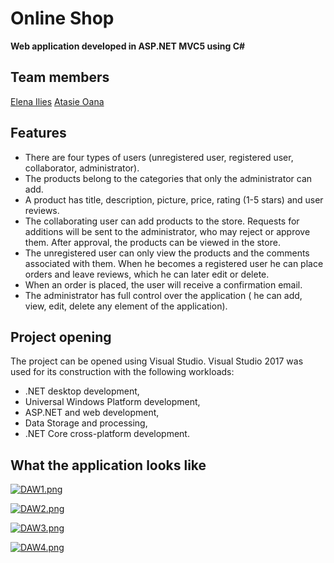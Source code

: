 # Online Shop
 **Web application developed in ASP.NET MVC5 using C#**

## Team members

[Elena Ilies](https://github.com/elenailies)
[Atasie Oana](https://github.com/AtasieOana)

## Features
* There are four types of users (unregistered user, registered user, collaborator, administrator).
* The products belong to the categories that only the administrator can add.
* A product has title, description, picture, price, rating (1-5 stars) and user reviews.
* The collaborating user can add products to the store. Requests for additions will be sent to the administrator, who may reject or approve them. After approval, the products can be viewed in the store.
* The unregistered user can only view the products and the comments associated with them. When he becomes a registered user he can place orders and leave reviews, which he can later edit or delete.
* When an order is placed, the user will receive a confirmation email.
* The administrator has full control over the application ( he can add, view, edit, delete any element of the application).

## Project opening
The project can be opened using Visual Studio. Visual Studio 2017 was used for its construction with the following workloads: 
* .NET desktop development, 
* Universal Windows Platform development, 
* ASP.NET and web development, 
* Data Storage and processing, 
* .NET Core cross-platform development.

## What the application looks like

[![DAW1.png](https://i.postimg.cc/fkQSLPjp/DAW1.png)](https://postimg.cc/SYVx1DPf)

[![DAW2.png](https://i.postimg.cc/RCy8Sx2h/DAW2.png)](https://postimg.cc/6TVzcgWx)

[![DAW3.png](https://i.postimg.cc/J4XFtdWq/DAW3.png)](https://postimg.cc/XpVLzLqG)

[![DAW4.png](https://i.postimg.cc/K8rsDkj3/DAW4.png)](https://postimg.cc/BjbgqvxJ)


